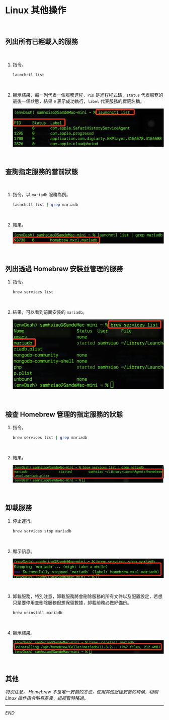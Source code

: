# Linux 其他操作

<br>

## 列出所有已經載入的服務

<br>

1. 指令。

    ```bash
    launchctl list
    ```

<br>

2. 顯示結果，每一列代表一個服務進程，`PID` 是進程程式碼，`status` 代表服務的最後一個狀態，結果 `0` 表示成功執行，`label` 代表服務的標籤名稱。

    ![](images/img_16.png)

<br>

## 查詢指定服務的當前狀態

<br>

1. 指令，以 `mariadb` 服務為例。

    ```bash
    launchctl list | grep mariadb
    ```

<br>

2. 結果。

    ![](images/img_17.png)

<br>

## 列出透過 Homebrew 安裝並管理的服務

1. 指令。

    ```bash
    brew services list
    ```

<br>

2. 結果，可以看到前面安裝的 `mariadb`。

    ![](images/img_18.png)

<br>

## 檢查 Homebrew 管理的指定服務的狀態

1. 指令。

    ```bash
    brew services list | grep mariadb
    ```

<br>

2. 結果。

    ![](images/img_19.png)

<br>

## 卸載服務

1. 停止運行。

    ```bash
    brew services stop mariadb
    ```

<br>

2. 顯示訊息。

    ![](images/img_20.png)

<br>

3. 卸載服務，特別注意，卸載服務將會刪除服務的所有文件以及配置設定，若想只是要停用並刪除服務但想保留數據，卸載前務必做好備份。

    ```bash
    brew uninstall mariadb
    ```

<br>

4. 顯示結果。

    ![](images/img_21.png)

<br>

## 其他

_特別注意， Homebrew 不是唯一安裝的方法，使用其他途徑安裝的時候，相關 Linux 操作指令略有差異，這裡暫時略過。_


___

_END_
